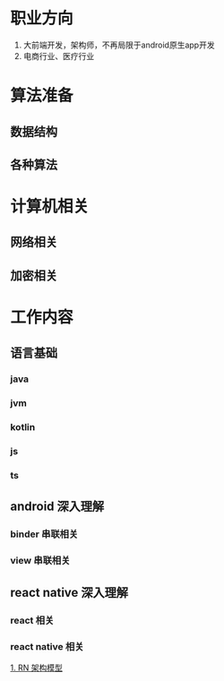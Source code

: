 # 职业方向
1. 大前端开发，架构师，不再局限于android原生app开发
2. 电商行业、医疗行业
# 算法准备
## 数据结构
## 各种算法
# 计算机相关
## 网络相关
## 加密相关
# 工作内容
## 语言基础
### java 
### jvm 
### kotlin
### js
### ts
## android 深入理解
### binder 串联相关
### view 串联相关
## react native 深入理解
### react 相关
### react native 相关
[1. RN 架构模型](../ReactNative/ReactNative%E6%9E%B6%E6%9E%84%E6%A8%A1%E5%9E%8B/ReactNative架构模型.md)